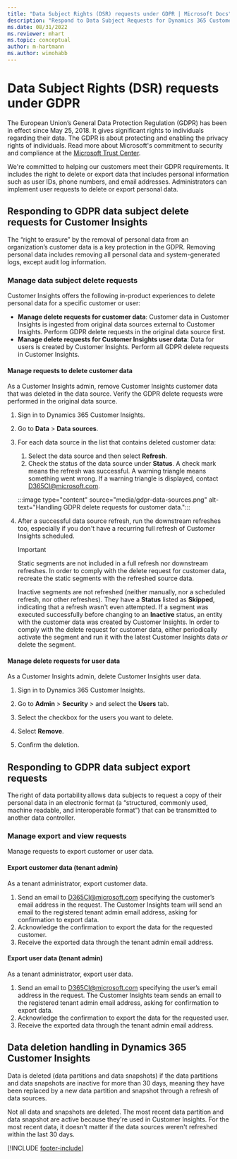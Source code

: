 ```yaml
---
title: "Data Subject Rights (DSR) requests under GDPR | Microsoft Docs"
description: "Respond to Data Subject Requests for Dynamics 365 Customer Insights."
ms.date: 08/31/2022
ms.reviewer: mhart
ms.topic: conceptual
author: m-hartmann
ms.author: wimohabb
---
```


# Data Subject Rights (DSR) requests under GDPR

The European Union’s General Data Protection Regulation (GDPR) has been in effect since May 25, 2018. It gives significant rights to individuals regarding their data. The GDPR is about protecting and enabling the privacy rights of individuals. Read more about Microsoft's commitment to security and compliance at the [Microsoft Trust Center](https://www.microsoft.com/trust-center).

We're committed to helping our customers meet their GDPR requirements. It includes the right to delete or export data that includes personal information such as user IDs, phone numbers, and email addresses. Administrators can implement user requests to delete or export personal data.

## Responding to GDPR data subject delete requests for Customer Insights

The “right to erasure” by the removal of personal data from an organization’s customer data is a key protection in the GDPR. Removing personal data includes removing all personal data and system-generated logs, except audit log information.

### Manage data subject delete requests

Customer Insights offers the following in-product experiences to delete personal data for a specific customer or user:

- **Manage delete requests for customer data**: Customer data in Customer Insights is ingested from original data sources external to Customer Insights. Perform GDPR delete requests in the original data source first.
- **Manage delete requests for Customer Insights user data**: Data for users is created by Customer Insights. Perform all GDPR delete requests in Customer Insights.

#### Manage requests to delete customer data

As a Customer Insights admin, remove Customer Insights customer data that was deleted in the data source. Verify the GDPR delete requests were performed in the original data source.

1. Sign in to Dynamics 365 Customer Insights.

1. Go to **Data** > **Data sources**.

1. For each data source in the list that contains deleted customer data:
   1. Select the data source and then select **Refresh**.
   1. Check the status of the data source under **Status**. A check mark means the refresh was successful. A warning triangle means something went wrong. If a warning triangle is displayed, contact D365CI@microsoft.com.

   :::image type="content" source="media/gdpr-data-sources.png" alt-text="Handling GDPR delete requests for customer data.":::

1. After a successful data source refresh, run the downstream refreshes too, especially if you don't have a recurring full refresh of Customer Insights scheduled.

   > [!IMPORTANT]
   > Static segments are not included in a full refresh nor downstream refreshes. In order to comply with the delete request for customer data, recreate the static segments with the refreshed source data.
   >
   > Inactive segments are not refreshed (neither manually, nor a scheduled refresh, nor other refreshes). They have a **Status** listed as **Skipped**, indicating that a refresh wasn't even attempted. If a segment was executed successfully before changing to an **Inactive** status, an entity with the customer data was created by Customer Insights. In order to comply with the delete request for customer data, either periodically activate the segment and run it with the latest Customer Insights data *or* delete the segment.

#### Manage delete requests for user data

As a Customer Insights admin, delete Customer Insights user data.

1. Sign in to Dynamics 365 Customer Insights.

1. Go to **Admin** > **Security** > and select the **Users** tab.

1. Select the checkbox for the users you want to delete.

1. Select **Remove**.

1. Confirm the deletion.

## Responding to GDPR data subject export requests

The right of data portability allows data subjects to request a copy of their personal data in an electronic format (a “structured, commonly used, machine readable, and interoperable format”) that can be transmitted to another data controller.

### Manage export and view requests

Manage requests to export customer or user data.

#### Export customer data (tenant admin)

As a tenant administrator, export customer data.

1. Send an email to D365CI@microsoft.com specifying the customer’s email address in the request. The Customer Insights team will send an email to the registered tenant admin email address, asking for confirmation to export data.
2. Acknowledge the confirmation to export the data for the requested customer.
3. Receive the exported data through the tenant admin email address.

#### Export user data (tenant admin)

As a tenant administrator, export user data.

1. Send an email to D365CI@microsoft.com specifying the user’s email address in the request. The Customer Insights team sends an email to the registered tenant admin email address, asking for confirmation to export data.
1. Acknowledge the confirmation to export the data for the requested user.
1. Receive the exported data through the tenant admin email address.

## Data deletion handling in Dynamics 365 Customer Insights

Data is deleted (data partitions and data snapshots) if the data partitions and data snapshots are inactive for more than 30 days, meaning they have been replaced by a new data partition and snapshot through a refresh of data sources.

Not all data and snapshots are deleted. The most recent data partition and data snapshot are active because they're used in Customer Insights. For the most recent data, it doesn't matter if the data sources weren't refreshed within the last 30 days.

[!INCLUDE [footer-include](includes/footer-banner.md)]
